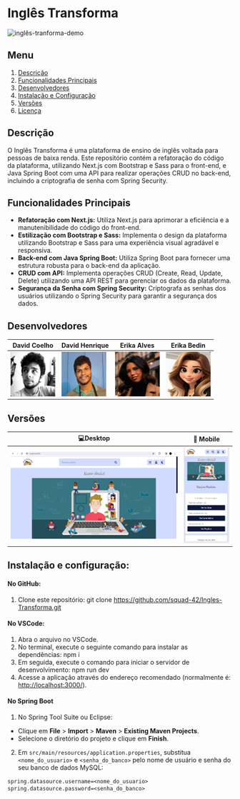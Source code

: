# Inglês Transforma
![inglês-tranforma-demo](https://github.com/squad-42/ingles-transforma-next/blob/main/public/devs-squad-42/video-demo-ingl%C3%AAs-transforma.gif)

## Menu
1. [Descrição](#descrição)
2. [Funcionalidades Principais](#funcionalidades-principais)
3. [Desenvolvedores](#desenvolvedores)
4. [Instalação e Configuração](#instalação-e-configuração)
5. [Versões](#Versões)
6. [Licença](#licença)

## Descrição
O Inglês Transforma é uma plataforma de ensino de inglês voltada para pessoas de baixa renda. Este repositório contém a refatoração do código da plataforma, utilizando Next.js com Bootstrap e Sass para o front-end, e Java Spring Boot com uma API para realizar operações CRUD no back-end, incluindo a criptografia de senha com Spring Security.

## Funcionalidades Principais

- **Refatoração com Next.js:** Utiliza Next.js para aprimorar a eficiência e a manutenibilidade do código do front-end.
- **Estilização com Bootstrap e Sass:** Implementa o design da plataforma utilizando Bootstrap e Sass para uma experiência visual agradável e responsiva.
- **Back-end com Java Spring Boot:** Utiliza Spring Boot para fornecer uma estrutura robusta para o back-end da aplicação.
- **CRUD com API:** Implementa operações CRUD (Create, Read, Update, Delete) utilizando uma API REST para gerenciar os dados da plataforma.
- **Segurança da Senha com Spring Security:** Criptografa as senhas dos usuários utilizando o Spring Security para garantir a segurança dos dados.

## Desenvolvedores

| David Coelho | David Henrique | Erika Alves | Erika Bedin |
| ------------ | -------------- | ----------- | ----------- |
| <img src="https://github.com/squad-42/ingles-transforma-next/blob/main/public/devs-squad-42/david-c.png" height="100" width="100"> | <img src="https://github.com/squad-42/ingles-transforma-next/blob/main/public/devs-squad-42/david-h.png" height="100" width="100"> | <img src="https://github.com/squad-42/ingles-transforma-next/blob/main/public/devs-squad-42/erika-a.jpg" height="100" width="100"> | <img src="https://github.com/squad-42/ingles-transforma-next/blob/main/public/devs-squad-42/erika-b.png" height="100" width="100"> |

## Versões
<div align="center">



|                             :computer:Desktop                             |                             :iphone: Mobile                              |
| :-----------------------------------------------------------------------: | :----------------------------------------------------------------------: |
| <kbd>  <img alt="project" src="src/assets/Desktop.PNG" width="100%"></kbd> | <kbd><img alt="project" src="src/assets/Mobile.PNG" width="100%"></kbd> |
</div>
  



## Instalação e configuração:

#### No GitHub:
1. Clone este repositório:
git clone https://github.com/squad-42/Ingles-Transforma.git

#### No VSCode:
1. Abra o arquivo no VSCode.
2. No terminal, execute o seguinte comando para instalar as dependências:
    npm i
3. Em seguida, execute o comando para iniciar o servidor de desenvolvimento:
    npm run dev
4. Acesse a aplicação através do endereço recomendado (normalmente é: [http://localhost:3000/](http://localhost:3000/)).

#### No Spring Boot
1. No Spring Tool Suite ou Eclipse:
- Clique em **File** > **Import** > **Maven** > **Existing Maven Projects**.
- Selecione o diretório do projeto e clique em **Finish**.

2. Em `src/main/resources/application.properties`, substitua `<nome_do_usuario>` e `<senha_do_banco>` pelo nome de usuário e senha do seu banco de dados MySQL:
```properties
spring.datasource.username=<nome_do_usuario>
spring.datasource.password=<senha_do_banco>









